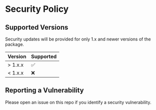 # Security Policy

## Supported Versions

Security updates will be provided for only 1.x and newer versions of the package.

| Version | Supported          |
| ------- | ------------------ |
| > 1.x.x | :white_check_mark: |
| < 1.x.x | :x:                |

## Reporting a Vulnerability

Please open an issue on this repo if you identify a security vulnerability.
